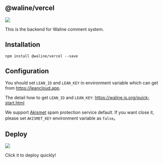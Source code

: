 ## @waline/vercel

![](https://img.shields.io/npm/v/@waline/vercel?color=blue&logo=npm&style=flat-square)

This is the backend for Waline comment system.

## Installation

```
npm install @waline/vercel --save
```

## Configuration

You should set `LEAN_ID` and `LEAN_KEY` in environment variable which can get from <https://leancloud.app>.

The detail how to get `LEAN_ID` and `LEAN_KEY`: <https://waline.js.org/quick-start.html>

We support [Akismet](https://akismet.com/) spam protection service default. If you want close it, please set `AKISMET_KEY` environment variable as `false`。

## Deploy

[ ![](https://vercel.com/button) ](https://vercel.com/import/project?template=https://github.com/lizheming/waline/tree/master/example)

Click it to deploy quickly!
